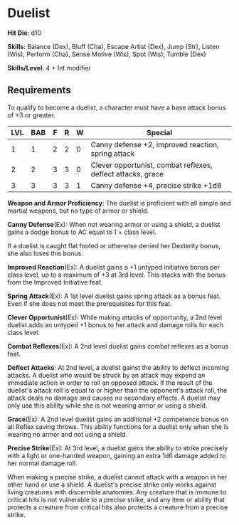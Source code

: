 # Duelist

**Hit Die**: d10

**Skills**: Balance (Dex), Bluff (Cha), Escape Artist (Dex), Jump (Str), Listen (Wis), Perform (Cha), Sense Motive (Wis), Spot (Wis), Tumble (Dex)

**Skills/Level**: 4 + Int modifier

## Requirements

To qualify to become a duelist, a character must have a base attack bonus of +3 or greater.

LVL | BAB | F | R | W | Special 
--- | --- | - | - | - | ------- 
1   | 1   | 2 | 2 | 0 | Canny defense +2, improved reaction, spring attack
2   | 2   | 3 | 3 | 0 | Clever opportunist, combat reflexes, deflect attacks, grace
3   | 3   | 3 | 3 | 1 | Canny defense +4, precise strike +1d6

**Weapon and Armor Proficiency**: The duelist is proficient with all simple and martial weapons, but no type of armor or shield.

**Canny Defense**(Ex): When not wearing armor or using a shield, a duelist gains a dodge bonus to AC equal to 1 + class level.

If a duelist is caught flat footed or otherwise denied her Dexterity bonus, she also loses this bonus.

**Improved Reaction**(Ex): A duelist gains a +1 untyped initiative bonus per class level, up to a maximum of +3 at 3rd level. This stacks with the bonus from the Improved Initiative feat.

**Spring Attack**(Ex): A 1st level duelist gains spring attack as a bonus feat. Even if she does not meet the prerequisites for this feat.

**Clever Opportunist**(Ex): While making attacks of opportunity, a 2nd level duelist adds an untyped +1 bonus to her attack and damage rolls for each class level.

**Combat Reflexes**(Ex): A 2nd level duelist gains combat reflexes as a bonus feat.

**Deflect Attacks**: At 2nd level, a duelist gainst the ability to deflect incoming attacks. A duelist who would be struck by an attack may expend an immediate action in order to roll an opposed attack. If the result of the duelist's attack roll is equal to or higher than the opponent's attack roll, the attack deals no damage and causes no secondary effects. A duelist may only use this ability while she is not wearing armor or using a shield.

**Grace**(Ex): A 2nd level duelist gains an additional +2 competence bonus on all Reflex saving throws. This ability functions for a duelist only when she is wearing no armor and not using a shield.

**Precise Strike**(Ex): At 3rd level, a duelist gains the ability to strike precisely with a light or one-handed weapon, gaining an extra 1d6 damage added to her normal damage roll.

When making a precise strike, a duelist cannot attack with a weapon in her other hand or use a shield. A duelist's precise strike only works against living creatures with discernible anatomies. Any creature that is immune to critical hits is not vulnerable to a precise strike, and any item or ability that protects a creature from critical hits also protects a creature from a precise strike.

